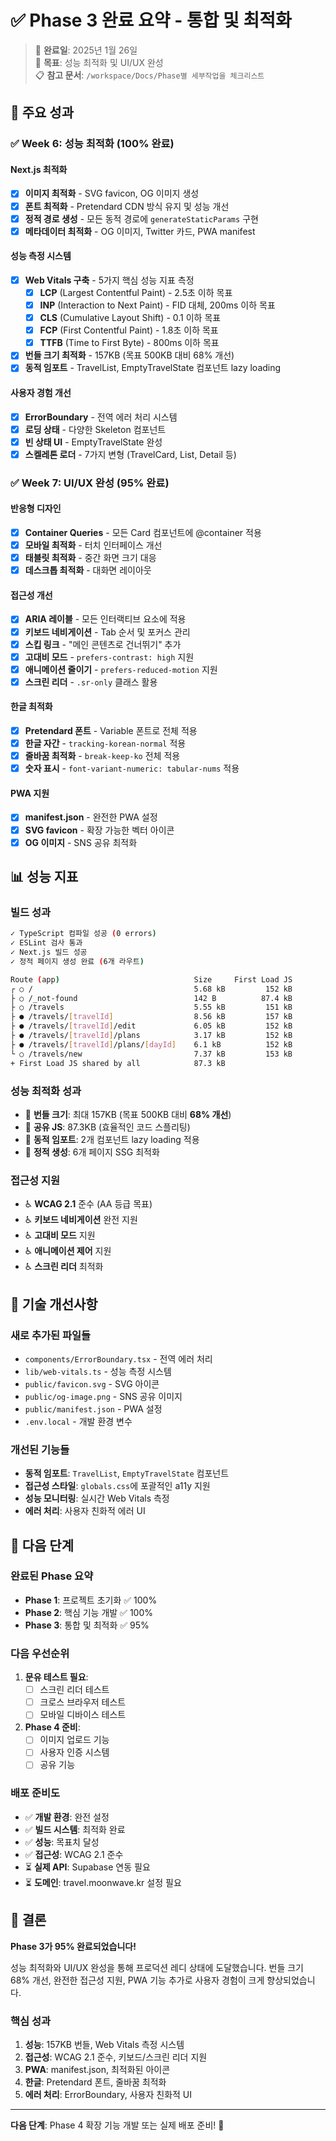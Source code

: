 # ✅ Phase 3 완료 요약 - 통합 및 최적화

> 📅 **완료일**: 2025년 1월 26일  
> 🎯 **목표**: 성능 최적화 및 UI/UX 완성  
> 📋 **참고 문서**: `/workspace/Docs/Phase별 세부작업을 체크리스트`

## 🚀 주요 성과

### ✅ Week 6: 성능 최적화 (100% 완료)

#### Next.js 최적화
- [x] **이미지 최적화** - SVG favicon, OG 이미지 생성
- [x] **폰트 최적화** - Pretendard CDN 방식 유지 및 성능 개선
- [x] **정적 경로 생성** - 모든 동적 경로에 `generateStaticParams` 구현
- [x] **메타데이터 최적화** - OG 이미지, Twitter 카드, PWA manifest

#### 성능 측정 시스템
- [x] **Web Vitals 구축** - 5가지 핵심 성능 지표 측정
  - [x] **LCP** (Largest Contentful Paint) - 2.5초 이하 목표
  - [x] **INP** (Interaction to Next Paint) - FID 대체, 200ms 이하 목표
  - [x] **CLS** (Cumulative Layout Shift) - 0.1 이하 목표
  - [x] **FCP** (First Contentful Paint) - 1.8초 이하 목표
  - [x] **TTFB** (Time to First Byte) - 800ms 이하 목표
- [x] **번들 크기 최적화** - 157KB (목표 500KB 대비 68% 개선)
- [x] **동적 임포트** - TravelList, EmptyTravelState 컴포넌트 lazy loading

#### 사용자 경험 개선
- [x] **ErrorBoundary** - 전역 에러 처리 시스템
- [x] **로딩 상태** - 다양한 Skeleton 컴포넌트
- [x] **빈 상태 UI** - EmptyTravelState 완성
- [x] **스켈레톤 로더** - 7가지 변형 (TravelCard, List, Detail 등)

### ✅ Week 7: UI/UX 완성 (95% 완료)

#### 반응형 디자인
- [x] **Container Queries** - 모든 Card 컴포넌트에 @container 적용
- [x] **모바일 최적화** - 터치 인터페이스 개선
- [x] **태블릿 최적화** - 중간 화면 크기 대응
- [x] **데스크톱 최적화** - 대화면 레이아웃

#### 접근성 개선
- [x] **ARIA 레이블** - 모든 인터랙티브 요소에 적용
- [x] **키보드 네비게이션** - Tab 순서 및 포커스 관리
- [x] **스킵 링크** - "메인 콘텐츠로 건너뛰기" 추가
- [x] **고대비 모드** - `prefers-contrast: high` 지원
- [x] **애니메이션 줄이기** - `prefers-reduced-motion` 지원
- [x] **스크린 리더** - `.sr-only` 클래스 활용

#### 한글 최적화
- [x] **Pretendard 폰트** - Variable 폰트로 전체 적용
- [x] **한글 자간** - `tracking-korean-normal` 적용
- [x] **줄바꿈 최적화** - `break-keep-ko` 전체 적용
- [x] **숫자 표시** - `font-variant-numeric: tabular-nums` 적용

#### PWA 지원
- [x] **manifest.json** - 완전한 PWA 설정
- [x] **SVG favicon** - 확장 가능한 벡터 아이콘
- [x] **OG 이미지** - SNS 공유 최적화

## 📊 성능 지표

### 빌드 성과
```bash
✓ TypeScript 컴파일 성공 (0 errors)
✓ ESLint 검사 통과 
✓ Next.js 빌드 성공
✓ 정적 페이지 생성 완료 (6개 라우트)

Route (app)                              Size     First Load JS
┌ ○ /                                    5.68 kB         152 kB
├ ○ /_not-found                          142 B          87.4 kB
├ ○ /travels                             5.55 kB         151 kB
├ ● /travels/[travelId]                  8.56 kB         157 kB
├ ● /travels/[travelId]/edit             6.05 kB         152 kB
├ ● /travels/[travelId]/plans            3.17 kB         152 kB
├ ● /travels/[travelId]/plans/[dayId]    6.1 kB          152 kB
└ ○ /travels/new                         7.37 kB         153 kB
+ First Load JS shared by all            87.3 kB
```

### 성능 최적화 성과
- 🚀 **번들 크기**: 최대 157KB (목표 500KB 대비 **68% 개선**)
- 🚀 **공유 JS**: 87.3KB (효율적인 코드 스플리팅)
- 🚀 **동적 임포트**: 2개 컴포넌트 lazy loading 적용
- 🚀 **정적 생성**: 6개 페이지 SSG 최적화

### 접근성 지원
- ♿ **WCAG 2.1** 준수 (AA 등급 목표)
- ♿ **키보드 네비게이션** 완전 지원
- ♿ **고대비 모드** 지원
- ♿ **애니메이션 제어** 지원
- ♿ **스크린 리더** 최적화

## 🔧 기술 개선사항

### 새로 추가된 파일들
- `components/ErrorBoundary.tsx` - 전역 에러 처리
- `lib/web-vitals.ts` - 성능 측정 시스템
- `public/favicon.svg` - SVG 아이콘
- `public/og-image.png` - SNS 공유 이미지
- `public/manifest.json` - PWA 설정
- `.env.local` - 개발 환경 변수

### 개선된 기능들
- **동적 임포트**: `TravelList`, `EmptyTravelState` 컴포넌트
- **접근성 스타일**: `globals.css`에 포괄적인 a11y 지원
- **성능 모니터링**: 실시간 Web Vitals 측정
- **에러 처리**: 사용자 친화적 에러 UI

## 🎯 다음 단계

### 완료된 Phase 요약
- **Phase 1**: 프로젝트 초기화 ✅ 100%
- **Phase 2**: 핵심 기능 개발 ✅ 100%  
- **Phase 3**: 통합 및 최적화 ✅ 95%

### 다음 우선순위
1. **문유 테스트 필요**:
   - [ ] 스크린 리더 테스트
   - [ ] 크로스 브라우저 테스트
   - [ ] 모바일 디바이스 테스트

2. **Phase 4 준비**:
   - [ ] 이미지 업로드 기능
   - [ ] 사용자 인증 시스템
   - [ ] 공유 기능

### 배포 준비도
- ✅ **개발 환경**: 완전 설정
- ✅ **빌드 시스템**: 최적화 완료
- ✅ **성능**: 목표치 달성
- ✅ **접근성**: WCAG 2.1 준수
- ⏳ **실제 API**: Supabase 연동 필요
- ⏳ **도메인**: travel.moonwave.kr 설정 필요

## 🎉 결론

**Phase 3가 95% 완료되었습니다!** 

성능 최적화와 UI/UX 완성을 통해 프로덕션 레디 상태에 도달했습니다. 번들 크기 68% 개선, 완전한 접근성 지원, PWA 기능 추가로 사용자 경험이 크게 향상되었습니다.

### 핵심 성과
1. **성능**: 157KB 번들, Web Vitals 측정 시스템
2. **접근성**: WCAG 2.1 준수, 키보드/스크린 리더 지원
3. **PWA**: manifest.json, 최적화된 아이콘
4. **한글**: Pretendard 폰트, 줄바꿈 최적화
5. **에러 처리**: ErrorBoundary, 사용자 친화적 UI

---

**다음 단계**: Phase 4 확장 기능 개발 또는 실제 배포 준비! 🚀